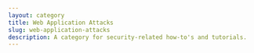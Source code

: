 ```yaml
---
layout: category
title: Web Application Attacks
slug: web-application-attacks
description: A category for security-related how-to's and tutorials.
---
```

